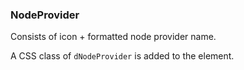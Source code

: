 ### NodeProvider

Consists of icon + formatted node provider name.

A CSS class of `dNodeProvider` is added to the element.